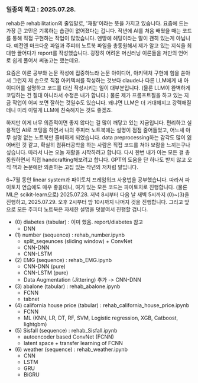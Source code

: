 ### 일종의 회고 : 2025.07.28.

rehab은 rehabilitation의 줄임말로, '재활'이라는 뜻을 가지고 있습니다. 요즘에 드는 가장 큰 고민은 기록하는 습관이 없어졌다는 겁니다. 작년에 AI를 처음 배웠을 때는 코드를 통해 직접 구현하는 작업이 많았습니다. 멘땅에 헤딩이라는 말이 괜히 있는게 아닙니다. 예전엔 마크다운 파일과 주피터 노트북 파일을 총동원해서 제가 알고 있는 지식을 최대한 끌어다가 report를 작성했습니다. 굉장히 어려운 머신러닝 이론들을 저만의 언어로 쉽게 풀어서 써놓고는 했는데요. 

요즘은 이론 공부와 논문 작성에 집중하느라 논문 아이디어, 아키텍처 구현에 힘을 쏟아서 그런지 제 손으로 직접 아키텍처를 작성하는 것보다 claude나 다른 LLM에게 내 아이디어를 설명하고 코드를 대신 작성시키는 일이 대부분입니다. (물론 LLM이 완벽하게 코딩하는 건 절대 아니라서 수정은 내가 합니다.) 물론 제가 프롬프트질을 하고 있는 지금 작업이 어찌 보면 잘하는 것일수도 있습니다. 왜냐면 LLM은 더 거대해지고 강력해질테니 미리 이렇게 LLM에 친숙해지는 것도 좋겠죠. 

하지만 이게 너무 의존적이면 좋지 않다는 걸 많이 깨닿고 있는 지금입니다. 편리하고 실용적인 AI로 코딩을 하면서 나의 주피터 노트북에는 설명이 점점 줄어들었고, 어느새 아무 설명 없는 노트북만 즐비하게 되었습니다. data preprocessing하는 감각도 많이 잃어버린 것 같고, 확실히 컴퓨터공학을 하는 사람은 직접 코드를 쳐야 보람을 느끼는구나 싶습니다. 따라서 나는 오늘 재활을 시작하려고 합니다. 다시 한번 내가 아는 모든 걸 총동원하면서 직접 handcrafting해보려고 합니다. GPT의 도움을 단 하나도 받지 않고 오직 책과 논문에만 의존하는 고집 있는 작년의 저처럼 말입니다.

6~7월 동안 linear system과 파이토치 프레임워크 사용법을 공부했습니다. 따라서 파이토치 연습에도 매우 좋을테니, 여기 있는 모든 코드는 파이토치로 진행합니다. (물론 ML은 scikit-learn으로) 2025.07.28. 저녁 8시부터 다음 날 새벽 5시까지 (0)~(3)을 진행하고, 2025.07.29. 오후 2시부터 밤 10시까지 나머지 것을 진행합니다. 그리고 앞으로 모든 주피터 노트북은 자세한 설명을 덧붙여서 진행할 겁니다.

- (0) diabetes (tabular) : 이미 했음. report/diabetes 참고
    - DNN 
- (1) number (sequence) : rehab_number.ipynb
    - split_seqeunces (sliding window) + ConvNet
    - CNN-DNN
    - CNN-LSTM
- (2) EMG (sequence) : rehab_EMG.ipynb
    - CNN-DNN (pure)
    - CNN-LSTM (pure)
    - Data Augmentation (Jittering) 추가 -> CNN-DNN
- (3) abalone (tabular) : rehab_abalone.ipynb
    - FCNN 
    - tabnet
- (4) california house price (tabular) : rehab_california_house_price.ipynb
    - FCNN
    - ML (KNN, LR, DT, RF, SVM, Logistic regression, XGB, Catboost, lightgbm)
- (5) Sisfall (sequence) : rehab_Sisfall.ipynb
    - autoencoder based ConvNet (FCNN)
    - latent space + transfer learning of FCNN
- (6) weather (sequence) : rehab_weather.ipynb
    - CNN
    - LSTM
    - GRU
    - BiGRU

